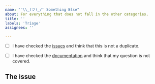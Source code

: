 ```yaml
---
name: "¯\\_(ツ)_/¯ Something Else"
about: For everything that does not fall in the other categories.
title: ''
labels: 'Triage'
assignees: ''

---
```


<!--
    First of all thank you for submitting an issue.

    Before submitting the issue please check the checklist below and
    make sure that all boxes are ticked after you have fulfilled their tasks.
-->

<!-- For checking the box add an `x` between the brackets like so: [x] -->
- [ ] I have checked the [issues](https://github.com/Cielquan/formelsammlung/issues) and think that this is not a duplicate.
- [ ] I have checked the [documentation](https://formelsammlung.rtfd.io/) and think that my question is not covered.


## The issue
<!-- Now please explain your issue or question, please be descriptive. -->
